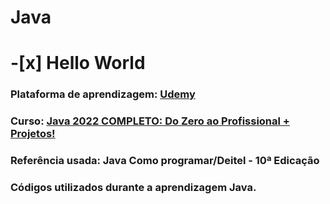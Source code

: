# Java

# -[x] Hello World

### Plataforma de aprendizagem: [Udemy](https://www.udemy.com/) 
### Curso: [Java 2022 COMPLETO: Do Zero ao Profissional + Projetos!](https://www.udemy.com/course/fundamentos-de-programacao-com-java)

### Referência usada: Java Como programar/Deitel - 10ª Edicação

### Códigos utilizados durante a aprendizagem Java.
